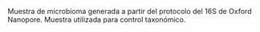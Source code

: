 Muestra de microbioma generada a partir del protocolo del 16S de Oxford Nanopore. Muestra utilizada para control taxonómico.
